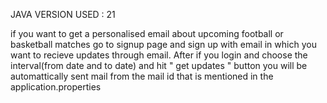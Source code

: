 JAVA VERSION USED : 21

if you want to get a personalised email about upcoming football or basketball matches 
go to signup page and sign up with email in which you want to recieve updates through email.
After if you login and choose the interval(from date and to date) and hit " get updates " button 
you will be automattically sent mail from the mail id that is mentioned in the application.properties 
